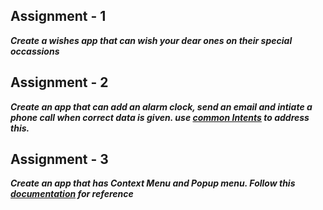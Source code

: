 ## Assignment - 1
***Create a wishes app that can wish your dear ones on their special occassions***


## Assignment - 2
***Create an app that can add an alarm clock, send an email and intiate a phone call when correct data is given. use [common Intents](https://developer.android.com/guide/components/intents-common) to address this.***


## Assignment - 3
***Create an app that has Context Menu and Popup menu. Follow this [documentation](https://developer.android.com/develop/ui/views/components/menus) for reference***
